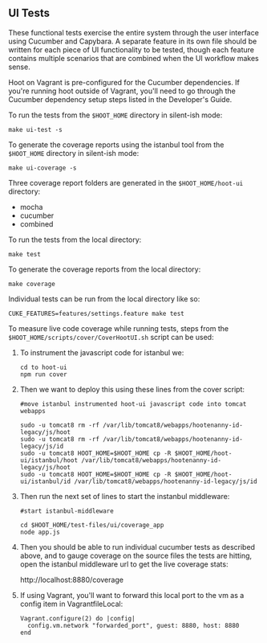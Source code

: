 ## UI Tests

These functional tests exercise the entire system through the user interface using Cucumber and Capybara.  A separate feature in its own file should be written for each piece of UI functionality to be tested, though each feature contains multiple scenarios that are combined when the UI workflow makes sense.

Hoot on Vagrant is pre-configured for the Cucumber dependencies.  If you're running hoot outside of Vagrant, you'll need to go through the Cucumber dependency setup steps listed in the Developer's Guide.

To run the tests from the `$HOOT_HOME` directory in silent-ish mode:

`make ui-test -s`

To generate the coverage reports using the istanbul tool from the `$HOOT_HOME` directory in silent-ish mode:

`make ui-coverage -s`

Three coverage report folders are generated in the `$HOOT_HOME/hoot-ui` directory:

* mocha
* cucumber
* combined


To run the tests from the local directory:

`make test`

To generate the coverage reports from the local directory:

`make coverage`

Individual tests can be run from the local directory like so:

`CUKE_FEATURES=features/settings.feature make test`

To measure live code coverage while running tests, steps from the `$HOOT_HOME/scripts/cover/CoverHootUI.sh` script can be used:

1. To instrument the javascript code for istanbul we:

    ```
    cd to hoot-ui
    npm run cover
    ```

2. Then we want to deploy this using these lines from the cover script:

    `#move istanbul instrumented hoot-ui javascript code into tomcat webapps`

    ```
    sudo -u tomcat8 rm -rf /var/lib/tomcat8/webapps/hootenanny-id-legacy/js/hoot
    sudo -u tomcat8 rm -rf /var/lib/tomcat8/webapps/hootenanny-id-legacy/js/id
    sudo -u tomcat8 HOOT_HOME=$HOOT_HOME cp -R $HOOT_HOME/hoot-ui/istanbul/hoot /var/lib/tomcat8/webapps/hootenanny-id-legacy/js/hoot
    sudo -u tomcat8 HOOT_HOME=$HOOT_HOME cp -R $HOOT_HOME/hoot-ui/istanbul/id /var/lib/tomcat8/webapps/hootenanny-id-legacy/js/id
    ```

3. Then run the next set of lines to start the instanbul middleware:

    `#start istanbul-middleware`

    ```
    cd $HOOT_HOME/test-files/ui/coverage_app
    node app.js
    ```

4. Then you should be able to run individual cucumber tests as described above,
and to gauge coverage on the source files the tests are hitting, open the istanbul middleware url to get the live coverage stats:

    http://localhost:8880/coverage

5. If using Vagrant, you'll want to forward this local port to the vm as a config item in VagrantfileLocal:
    ```
    Vagrant.configure(2) do |config|
      config.vm.network "forwarded_port", guest: 8880, host: 8880
    end
    ```

